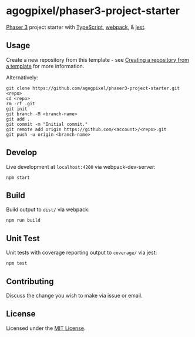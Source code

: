 # agogpixel/phaser3-project-starter

[Phaser 3](https://github.com/photonstorm/phaser) project starter with [TypeScript](https://www.typescriptlang.org/), [webpack](https://webpack.js.org/), & [jest](https://jestjs.io/).

## Usage

Create a new repository from this template - see [Creating a repository from a template](https://docs.github.com/en/github/creating-cloning-and-archiving-repositories/creating-a-repository-on-github/creating-a-repository-from-a-template) for more information.

Alternatively:

```shell
git clone https://github.com/agogpixel/phaser3-project-starter.git <repo>
cd <repo>
rm -rf .git
git init
git branch -M <branch-name>
git add .
git commit -m "Initial commit."
git remote add origin https://github.com/<account>/<repo>.git
git push -u origin <branch-name>
```

## Develop

Live development at `localhost:4200` via webpack-dev-server:

```shell
npm start
```

## Build

Build output to `dist/` via webpack:

```shell
npm run build
```

## Unit Test

Unit tests with coverage reporting output to `coverage/` via jest:

```shell
npm test
```

## Contributing

Discuss the change you wish to make via issue or email.

## License

Licensed under the [MIT License](./LICENSE).
